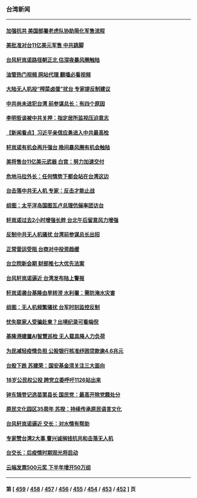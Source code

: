 ### 台湾新闻
---
#### [加强抗共 美国部署老虎队协助简化军售流程](../../pages/ncid1349361/n13816978.md?09040845) 
#### [美批准对台11亿美元军售 中共跳脚](../../pages/ncid1349361/n13816926.md?09040845) 
#### [台风轩岚诺路径朝正北 估深夜暴风圈触陆](../../pages/ncid1349361/n13816907.md?09040845) 
#### [油管热门视频 网站代理 翻墙必看视频](http://209.222.30.114:81/youtube.html?09040845)
#### [大陆无人机投“榨菜卤蛋”扰台 专家提反制建议](../../pages/ncid1349361/n13816684.md?09040845) 
#### [中共尚未进犯台湾 前参谋总长：有四个原因](../../pages/ncid1349361/n13816751.md?09040845) 
#### [李明哲谈被中共关押：指定居所监视压迫意志](../../pages/ncid1349361/n13816715.md?09040845) 
#### [【新闻看点】习近平亲信应勇进入中共最高检](../../pages/ncid1349361/n13816481.md?09040845) 
#### [轩岚诺有机会再升强台 晚间暴风圈有机会触陆](../../pages/ncid1349361/n13816658.md?09040845) 
#### [美将售台11亿美元武器 白宫：努力加速交付](../../pages/ncid1349361/n13816609.md?09040845) 
#### [危地马拉外长：任何情势下都会站在台湾这边](../../pages/ncid1349361/n13816582.md?09040845) 
#### [台击落中共无人机 专家：反击才能止战](../../pages/ncid1349361/n13816357.md?09040845) 
#### [组图：太平洋岛国图瓦卢总理伉俪率团访台](../../pages/ncid1349361/n13816546.md?09040845) 
#### [轩岚诺过去2小时增强长胖 台北午后留意风力增强](../../pages/ncid1349361/n13816537.md?09040845) 
#### [反制中共无人机骚扰 台湾前参谋总长出招](../../pages/ncid1349361/n13816415.md?09040845) 
#### [正常营运受阻 台商对中投资趋缓](../../pages/ncid1349361/n13816456.md?09040845) 
#### [台立院新会期 财部推七大优先法案](../../pages/ncid1349361/n13816485.md?09040845) 
#### [台风轩岚诺逼近 台湾发布陆上警报](../../pages/ncid1349361/n13816409.md?09040845) 
#### [轩岚诺袭台基隆由旱转涝 水利署：需防淹水灾害](../../pages/ncid1349361/n13816075.md?09040845) 
#### [组图：无人机频繁骚扰 台军时刻监控反制](../../pages/ncid1349361/n13816197.md?09040845) 
#### [忧失联家人受骗赴柬？出境纪录可看端倪](../../pages/ncid1349361/n13816349.md?09040845) 
#### [基隆港建置AI智慧巡检 无人载具降人力负荷](../../pages/ncid1349361/n13816346.md?09040845) 
#### [为民减轻疫情负担 公股银行核准纾困贷款逾4.6兆元](../../pages/ncid1349361/n13816345.md?09040845) 
#### [台股下跌 苏建荣：国安基金须关注三大面向](../../pages/ncid1349361/n13816342.md?09040845) 
#### [18岁公民权公投 跨党立委呼吁1126站出来](../../pages/ncid1349361/n13816331.md?09040845) 
#### [钟东锦登记选苗栗县长 国民党：最高开除党籍处分](../../pages/ncid1349361/n13816324.md?09040845) 
#### [原民文化园区35周年  苏揆：持续传承原民语言文化](../../pages/ncid1349361/n13816321.md?09040845) 
#### [台风轩岚诺逼近 交长：对水情有帮助](../../pages/ncid1349361/n13816308.md?09040845) 
#### [专家赞台湾2大事 曹兴诚捐钱抗共和击落无人机](../../pages/ncid1349361/n13816154.md?09040845) 
#### [台交长：后疫情时期观光将启动](../../pages/ncid1349361/n13816288.md?09040845) 
#### [云端发票500元奖 下半年增开50万组](../../pages/ncid1349361/n13816285.md?09040845) 

---
#### 第 [ [459](./459.md?09040845) / [458](./458.md?09040845) / [457](./457.md?09040845) / [456](./456.md?09040845) / [455](./455.md?09040845) / [454](./454.md?09040845) / [453](./453.md?09040845) / [452](./452.md?09040845) ] 页
